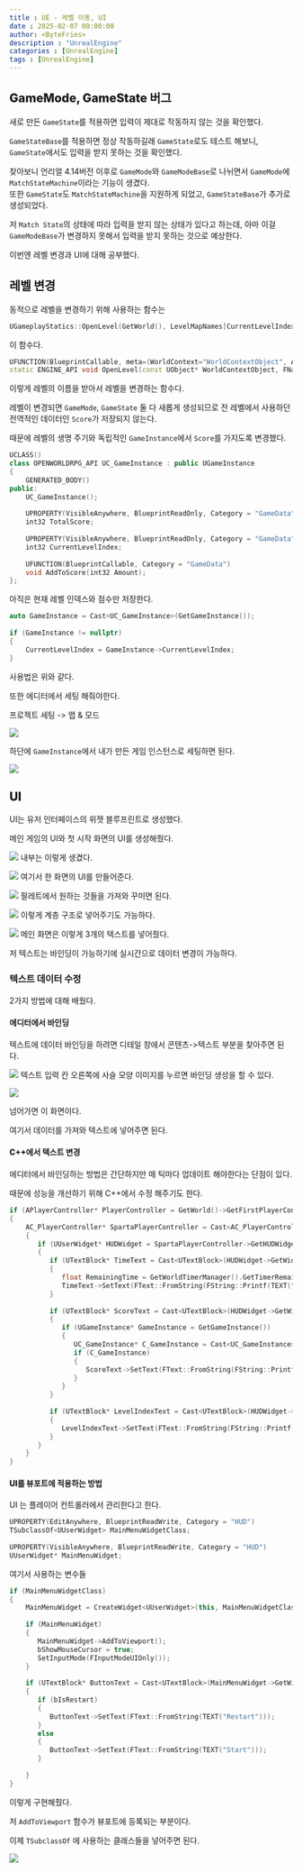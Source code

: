 ```yaml
---
title : UE - 레벨 이동, UI
date : 2025-02-07 00:00:00
author: <ByteFries>
description : "UnrealEngine"
categories : [UnrealEngine]
tags : [UnrealEngine]
---
```


## <span style = "font-weight: 800;">GameMode, GameState 버그</span>

새로 만든 `GameState`를 적용하면 입력이 제대로 작동하지 않는 것을 확인했다.  

`GameStateBase`를 적용하면 정상 작동하길래 `GameState`로도 테스트 해보니, `GameState`에서도 입력을 받지 못하는 것을 확인했다.    

찾아보니 언리얼 4.14버전 이후로 `GameMode`와 `GameModeBase`로 나뉘면서 `GameMode`에 `MatchStateMachine`이라는 기능이 생겼다.  
또한 `GameState`도 `MatchStateMachine`을 지원하게 되었고, `GameStateBase`가 추가로 생성되었다.  

저 `Match State`의 상태에 따라 입력을 받지 않는 상태가 있다고 하는데,  아마 이걸 `GameModeBase`가 변경하지 못해서 입력을 받지 못하는 것으로 예상한다.  


이번엔 레벨 변경과 UI에 대해 공부했다.

## <span style = "font-weight: 800;">레벨 변경</span>

동적으로 레벨을 변경하기 위해 사용하는 함수는 

```cpp
UGameplayStatics::OpenLevel(GetWorld(), LevelMapNames[CurrentLevelIndex]);
```

이 함수다.  

```cpp
UFUNCTION(BlueprintCallable, meta=(WorldContext="WorldContextObject", AdvancedDisplay = "2", DisplayName = "Open Level (by Name)"), Category="Game")  
static ENGINE_API void OpenLevel(const UObject* WorldContextObject, FName LevelName, bool bAbsolute = true, FString Options = FString(TEXT("")));
```

이렇게 레벨의 이름을 받아서 레벨을 변경하는 함수다.  

레벨이 변경되면 `GameMode`, `GameState` 둘 다 새롭게 생성되므로 전 레벨에서 사용하던 전역적인 데이터인 `Score`가 저장되지 않는다.  

때문에 레벨의 생명 주기와 독립적인 `GameInstance`에서 `Score`를 가지도록 변경했다.  

```cpp
UCLASS()  
class OPENWORLDRPG_API UC_GameInstance : public UGameInstance  
{  
    GENERATED_BODY()  
public:  
    UC_GameInstance();  
  
    UPROPERTY(VisibleAnywhere, BlueprintReadOnly, Category = "GameData")  
    int32 TotalScore;  
  
    UPROPERTY(VisibleAnywhere, BlueprintReadOnly, Category = "GameData")  
    int32 CurrentLevelIndex;  
  
    UFUNCTION(BlueprintCallable, Category = "GameData")  
    void AddToScore(int32 Amount);  
};
```

아직은 현재 레벨 인덱스와 점수만 저장한다.  

```cpp
auto GameInstance = Cast<UC_GameInstance>(GetGameInstance());  
  
if (GameInstance != nullptr)  
{  
    CurrentLevelIndex = GameInstance->CurrentLevelIndex;  
}
```

사용법은 위와 같다.  


또한 에디터에서 세팅 해줘야한다.  

프로젝트 세팅 -> 맵 & 모드

![](/assets/image/2025-02-07/GI1.png)

하단에 `GameInstance`에서 내가 만든 게임 인스턴스로 세팅하면 된다.  

![](/assets/image/2025-02-07/GI2.png)


## <span style = "font-weight: 800;">UI</span>
UI는 유저 인터페이스의 위젯 블루프린트로 생성했다.  

메인 게임의 UI와 첫 시작 화면의 UI를 생성해줬다.  

![](/assets/image/2025-02-07/UI1.png)
내부는 이렇게 생겼다.  

![](/assets/image/2025-02-07/UI2.png)
여기서 한 화면의 UI를 만들어준다.  

![](/assets/image/2025-02-07/UI3.png)
팔레트에서 원하는 것들을 가져와 꾸미면 된다.  

![](/assets/image/2025-02-07/UI4.png)
이렇게 계층 구조로 넣어주기도 가능하다.  

![](/assets/image/2025-02-07/UI5.png)
메인 화면은 이렇게 3개의 텍스트를 넣어줬다.  

저 텍스트는 바인딩이 가능하기에 실시간으로 데이터 변경이 가능하다.  

### <span style = "font-weight: 800;">텍스트 데이터 수정</span>
2가지 방법에 대해 배웠다.

#### <span style = "font-weight: 800;">에디터에서 바인딩</span>

텍스트에 데이터 바인딩을 하려면 디테일 창에서 콘텐츠->텍스트 부분을 찾아주면 된다.  

![](/assets/image/2025-02-07/Bind1.png)
텍스트 입력 칸 오른쪽에 사슬 모양 이미지를 누르면 바인딩 생성을 할 수 있다.  

![](/assets/image/2025-02-07/Bind2.png)

넘어가면 이 화면이다.  

여기서 데이터를 가져와 텍스트에 넣어주면 된다.  

#### <span style = "font-weight: 800;">C++에서 텍스트 변경</span>

에디터에서 바인딩하는 방법은 간단하지만 매 틱마다 업데이트 해야한다는 단점이 있다.  

때문에 성능을 개선하기 위해 C++에서 수정 해주기도 한다.  


```cpp
if (APlayerController* PlayerController = GetWorld()->GetFirstPlayerController())  
{  
    AC_PlayerController* SpartaPlayerController = Cast<AC_PlayerController>(PlayerController);  
    {  
       if (UUserWidget* HUDWidget = SpartaPlayerController->GetHUDWidget())  
       {  
          if (UTextBlock* TimeText = Cast<UTextBlock>(HUDWidget->GetWidgetFromName(TEXT("Time"))))  
          {  
             float RemainingTime = GetWorldTimerManager().GetTimerRemaining(LevelTimerHandle);  
             TimeText->SetText(FText::FromString(FString::Printf(TEXT("Time: %.1f"), RemainingTime)));  
          }  
            
          if (UTextBlock* ScoreText = Cast<UTextBlock>(HUDWidget->GetWidgetFromName(TEXT("Score"))))  
          {  
             if (UGameInstance* GameInstance = GetGameInstance())  
             {  
                UC_GameInstance* C_GameInstance = Cast<UC_GameInstance>(GameInstance);  
                if (C_GameInstance)  
                {  
                   ScoreText->SetText(FText::FromString(FString::Printf(TEXT("Score: %d"), C_GameInstance->TotalScore)));  
                }  
             }  
          }  
            
          if (UTextBlock* LevelIndexText = Cast<UTextBlock>(HUDWidget->GetWidgetFromName(TEXT("Level"))))  
          {  
             LevelIndexText->SetText(FText::FromString(FString::Printf(TEXT("Level: %d"), CurrentLevelIndex + 1)));  
          }  
       }  
    }  
}
```


#### <span style = "font-weight: 800;">UI를 뷰포트에 적용하는 방법</span>

UI 는 플레이어 컨트롤러에서 관리한다고 한다.  

```cpp
UPROPERTY(EditAnywhere, BlueprintReadWrite, Category = "HUD")  
TSubclassOf<UUserWidget> MainMenuWidgetClass;  
  
UPROPERTY(VisibleAnywhere, BlueprintReadWrite, Category = "HUD")  
UUserWidget* MainMenuWidget;
```
여기서 사용하는 변수들  

```cpp
if (MainMenuWidgetClass)  
{  
    MainMenuWidget = CreateWidget<UUserWidget>(this, MainMenuWidgetClass);  
  
    if (MainMenuWidget)  
    {  
       MainMenuWidget->AddToViewport();  
       bShowMouseCursor = true;  
       SetInputMode(FInputModeUIOnly());  
    }  
  
    if (UTextBlock* ButtonText = Cast<UTextBlock>(MainMenuWidget->GetWidgetFromName(TEXT("StartButton"))))  
    {  
       if (bIsRestart)  
       {  
          ButtonText->SetText(FText::FromString(TEXT("Restart")));  
       }  
       else  
       {  
          ButtonText->SetText(FText::FromString(TEXT("Start")));  
       }  
         
    }  
}
```
이렇게 구현해줬다.  

저 `AddToViewport` 함수가 뷰포트에 등록되는 부분이다.  


이제 `TSubclassOf` 에 사용하는 클래스들을 넣어주면 된다.  

![](/assets/image/2025-02-07/Bind3.png)

